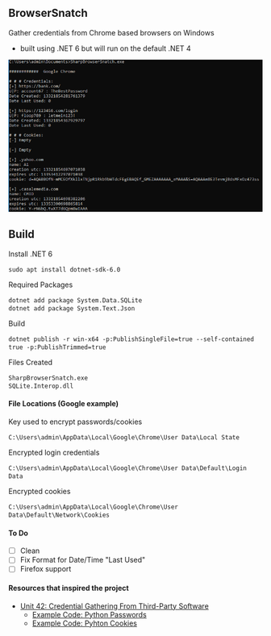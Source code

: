 ## BrowserSnatch
Gather credentials from Chrome based browsers on Windows
- built using .NET 6 but will run on the default .NET 4 

![scrnsht1](./Images/screenshot1.png)

## Build
Install .NET 6
```
sudo apt install dotnet-sdk-6.0
```

Required Packages
```
dotnet add package System.Data.SQLite
dotnet add package System.Text.Json
```

Build
```
dotnet publish -r win-x64 -p:PublishSingleFile=true --self-contained true -p:PublishTrimmed=true
```

Files Created
```
SharpBrowserSnatch.exe
SQLite.Interop.dll
```

#### File Locations (Google example)
Key used to encrypt passwords/cookies
```
C:\Users\admin\AppData\Local\Google\Chrome\User Data\Local State
```

Encrypted login credentials
```
C:\Users\admin\AppData\Local\Google\Chrome\User Data\Default\Login Data
```

Encrypted cookies
```
C:\Users\admin\AppData\Local\Google\Chrome\User Data\Default\Network\Cookies
```
#### To Do
- [ ] Clean
- [ ] Fix Format for Date/Time "Last Used"
- [ ] Firefox support

#### Resources that inspired the project
- [Unit 42: Credential Gathering From Third-Party Software](https://unit42.paloaltonetworks.com/credential-gathering-third-party-software/#post-124901-_uoyret6muycd)
    - [Example Code: Python Passwords](https://www.thepythoncode.com/article/extract-chrome-passwords-python)
    - [Example Code: Pyhton Cookies](https://www.thepythoncode.com/article/extract-chrome-cookies-python)
